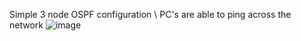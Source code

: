 Simple 3 node OSPF configuration
\\
PC's are able to ping across the network
![image](https://github.com/H1ghjynx/NetworkExamples/assets/99495438/d80f4150-a9da-4664-bc3b-ad6c95a37a07)


